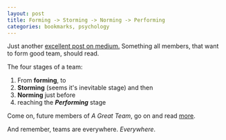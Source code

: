 ```yaml
---
layout: post
title: Forming -> Storming -> Norming -> Performing
categories: bookmarks, psychology
---
```



Just another [excellent post on medium.][1]
Something all members, that want to form good team, should read.

The four stages of a team:

1. From __forming__, to
2. __Storming__ (seems it's inevitable stage) and then
3. __Norming__ just before
4. reaching the *__Performing__* stage

Come on, future members of _A Great Team_, go on and read [more][1].

And remember, teams are everywhere. _Everywhere_.


[1]:https://hackernoon.com/storm-to-perform-the-4-stages-of-team-productivity-b47370c5ab17


